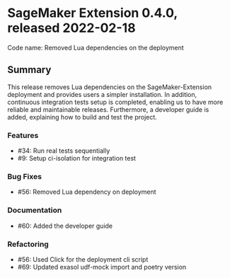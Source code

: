 # SageMaker Extension 0.4.0, released 2022-02-18

Code name: Removed Lua dependencies on the deployment

## Summary

This release removes Lua dependencies on the SageMaker-Extension deployment and 
provides users a simpler installation. In addition, continuous integration tests 
setup is completed, enabling us to have more reliable and maintainable releases. 
Furthermore, a developer guide is added, explaining how to build and test the project.


### Features

  - #34: Run real tests sequentially
  - #9: Setup ci-isolation for integration test 
  
### Bug Fixes

  - #56: Removed Lua dependency on deployment
  
### Documentation

  - #60: Added the developer guide
  
### Refactoring

  - #56: Used Click for the deployment cli script
  - #69: Updated exasol udf-mock import and poetry version
  